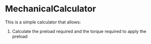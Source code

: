# MechanicalCalculator
This is a simple calculator that allows: 
  1) Calculate the preload required and the torque required to apply the preload
